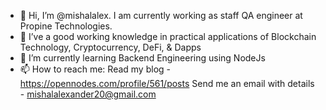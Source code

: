 - 👋 Hi, I’m @mishalalex. I am currently working as staff QA engineer at Propine Technologies.
- 👀 I’ve a good working knowledge in practical applications of Blockchain Technology, Cryptocurrency, DeFi, & Dapps 
- 🌱 I’m currently learning Backend Engineering using NodeJs
- 📫 How to reach me:
Read my blog - https://opennodes.com/profile/561/posts
Send me an email with details - mishalalexander20@gmail.com

<!---
mishalalex/mishalalex is a ✨ special ✨ repository because its `README.md` (this file) appears on your GitHub profile.
You can click the Preview link to take a look at your changes.
--->
